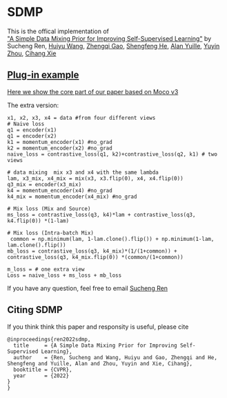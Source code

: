 # SDMP
This is the offical implementation of 	
["A Simple Data Mixing Prior for Improving Self-Supervised Learning"](https://cihangxie.github.io/data/SDMP.pdf)
by Sucheng Ren</strong>, 
                  <a href="https://csrhddlam.github.io/">Huiyu Wang</a>, 
                  <a href="https://zhengqigao.github.io/">Zhengqi Gao</a>,
                  <a href="http://www.shengfenghe.com/">Shengfeng He</a>,
                  <a href="http://www.cs.jhu.edu/~ayuille/">Alan Yuille</a>,
                  <a href="https://yuyinzhou.github.io/">Yuyin Zhou</a>,
                  <a href="https://cihangxie.github.io/">Cihang Xie


## Plug-in example
Here we show the core part of our paper based on [Moco v3](https://arxiv.org/abs/2104.02057)

The extra version:
```
x1, x2, x3, x4 = data #from four different views  
# Naive loss
q1 = encoder(x1)
q1 = encoder(x2)
k1 = momentum_encoder(x1) #no_grad
k2 = momentum_encoder(x2) #no_grad
naive_loss = contrastive_loss(q1, k2)+contrastive_loss(q2, k1) # two views

# data mixing  mix x3 and x4 with the same lambda
lam, x3_mix, x4_mix = mix(x3, x3.flip(0), x4, x4.flip(0))
q3_mix = encoder(x3_mix)
k4 = momentum_encoder(x4) #no_grad
k4_mix = momentum_encoder(x4_mix) #no_grad

# Mix loss (Mix and Source)
ms_loss = contrastive_loss(q3, k4)*lam + contrastive_loss(q3, k4.flip(0)) *(1-lam)

# Mix loss (Intra-batch Mix)
 common = np.minimum(lam, 1-lam.clone().flip()) + np.minimum(1-lam, lam.clone().flip())
mb_loss = contrastive_loss(q3, k4_mix)*(1/(1+common)) + contrastive_loss(q3, k4_mix.flip(0)) *(common/(1+common))

m_loss = # one extra view
Loss = naive_loss + ms_loss + mb_loss
```


If you have any question, feel free to email [Sucheng Ren](oliverrensu@gmail.com)

## Citing SDMP
If you think think this paper and responsity is useful, please cite 
```
@inproceedings{ren2022sdmp,
  title     = {A Simple Data Mixing Prior for Improving Self-Supervised Learning},
  author    = {Ren, Sucheng and Wang, Huiyu and Gao, Zhengqi and He, Shengfeng and Yuille, Alan and Zhou, Yuyin and Xie, Cihang},
  booktitle = {CVPR},
  year      = {2022}
}
}
```
